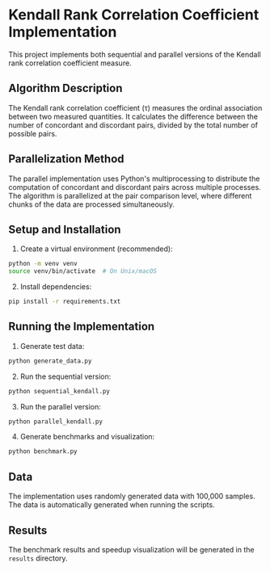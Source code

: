 # Kendall Rank Correlation Coefficient Implementation

This project implements both sequential and parallel versions of the Kendall rank correlation coefficient measure.

## Algorithm Description

The Kendall rank correlation coefficient (τ) measures the ordinal association between two measured quantities. It calculates the difference between the number of concordant and discordant pairs, divided by the total number of possible pairs.

## Parallelization Method

The parallel implementation uses Python's multiprocessing to distribute the computation of concordant and discordant pairs across multiple processes. The algorithm is parallelized at the pair comparison level, where different chunks of the data are processed simultaneously.

## Setup and Installation

1. Create a virtual environment (recommended):
```bash
python -m venv venv
source venv/bin/activate  # On Unix/macOS
```

2. Install dependencies:
```bash
pip install -r requirements.txt
```

## Running the Implementation

1. Generate test data:
```bash
python generate_data.py
```

2. Run the sequential version:
```bash
python sequential_kendall.py
```

3. Run the parallel version:
```bash
python parallel_kendall.py
```

4. Generate benchmarks and visualization:
```bash
python benchmark.py
```

## Data

The implementation uses randomly generated data with 100,000 samples. The data is automatically generated when running the scripts.

## Results

The benchmark results and speedup visualization will be generated in the `results` directory. 